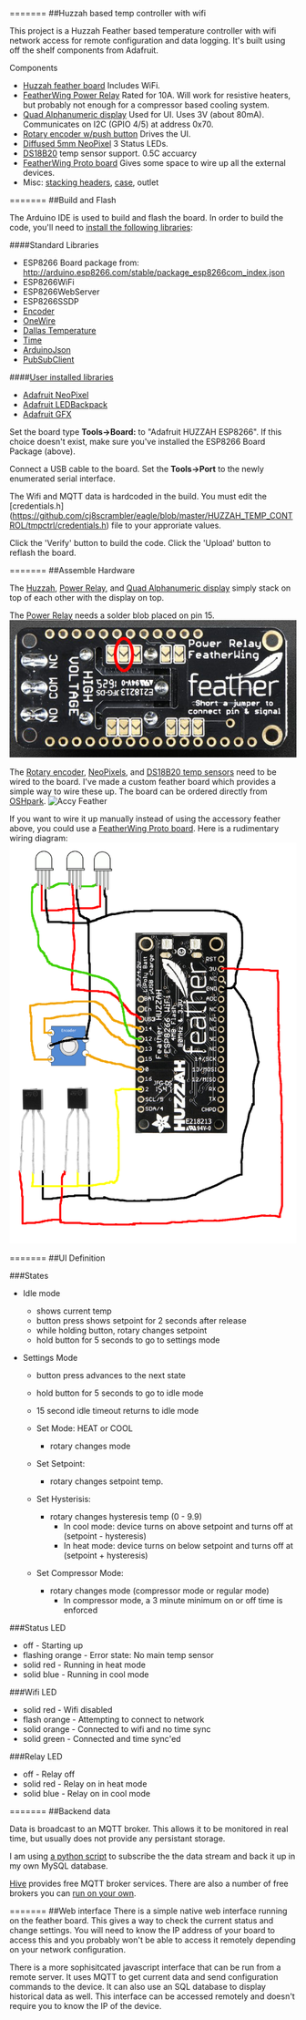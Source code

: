 =======
##Huzzah based temp controller with wifi

This project is a Huzzah Feather based temperature controller with wifi
network access for remote configuration and data logging.  It's built using
off the shelf components from Adafruit.

Components
  * [Huzzah feather board](https://www.adafruit.com/products/2821) Includes WiFi.
  * [FeatherWing Power Relay](https://www.adafruit.com/products/3191) Rated for 10A.  Will work for resistive heaters, but probably not enough for a compressor based cooling system.
  * [Quad Alphanumeric display](https://www.adafruit.com/products/3128) Used for UI.  Uses 3V (about 80mA).  Communicates on I2C (GPIO 4/5) at address 0x70.
  * [Rotary encoder w/push button](https://www.adafruit.com/products/377) Drives the UI.
  * [Diffused 5mm NeoPixel](https://www.adafruit.com/products/1938) 3 Status LEDs.
  * [DS18B20](https://www.adafruit.com/product/381) temp sensor support.  0.5C accuarcy
  * [FeatherWing Proto board](https://www.adafruit.com/products/2884) Gives some space to wire up all the external devices.
  * Misc: [stacking headers](https://www.adafruit.com/products/2830), [case](https://www.amazon.com/gp/product/B0002BSRIO/ref=oh_aui_detailpage_o02_s00?ie=UTF8&psc=1), outlet

=======
##Build and Flash

The Arduino IDE is used to build and flash the board.  In order to build the code, you'll
need to [install the following libraries](https://www.arduino.cc/en/Guide/Libraries):

####Standard Libraries
   * ESP8266 Board package from: http://arduino.esp8266.com/stable/package_esp8266com_index.json
   * ESP8266WiFi
   * ESP8266WebServer
   * ESP8266SSDP
   * [Encoder](http://www.pjrc.com/teensy/td_libs_Encoder.html)
   * [OneWire](http://www.pjrc.com/teensy/td_libs_OneWire.html)
   * [Dallas Temperature](https://github.com/milesburton/Arduino-Temperature-Control-Library)
   * [Time](http://playground.arduino.cc/code/time)
   * [ArduinoJson](https://github.com/bblanchon/ArduinoJson)
   * [PubSubClient](http://pubsubclient.knolleary.net/)

####[User installed libraries](https://learn.adafruit.com/adafruit-all-about-arduino-libraries-install-use/how-to-install-a-library)
   * [Adafruit NeoPixel](https://github.com/adafruit/Adafruit_NeoPixel)
   * [Adafruit LEDBackpack](https://github.com/adafruit/Adafruit_LED_Backpack)
   * [Adafruit GFX](https://github.com/adafruit/Adafruit-GFX-Library)

Set the board type **Tools->Board:** to "Adafruit HUZZAH ESP8266".  If this choice doesn't exist, make sure you've installed the ESP8266 Board Package (above).

Connect a USB cable to the board.  Set the **Tools->Port** to the newly enumerated serial interface.

The Wifi and MQTT data is hardcoded in the build.  You must edit the [credentials.h] (https://github.com/cj8scrambler/eagle/blob/master/HUZZAH_TEMP_CONTROL/tmpctrl/credentials.h)
file to your approriate values.

Click the 'Verify' button to build the code.  Click the 'Upload' button to reflash the board.

=======
##Assemble Hardware

The [Huzzah](https://www.adafruit.com/products/2821), [Power Relay](https://www.adafruit.com/products/3191), and [Quad Alphanumeric display](https://www.adafruit.com/products/3128) simply stack on top of each other with the display on top.


The [Power Relay](https://www.adafruit.com/products/3191) needs a solder blob placed on pin 15.
![feather setup](https://raw.githubusercontent.com/cj8scrambler/eagle/master/HUZZAH_TEMP_CONTROL/hw/relay_feather.png)


The [Rotary encoder](https://www.adafruit.com/products/377), [NeoPixels](https://www.adafruit.com/products/1938), and [DS18B20 temp sensors](https://www.adafruit.com/product/381) need to be wired to the board.  I've made a custom feather board which provides a simple way to wire these up.  The board can be ordered directly from [OSHpark](https://oshpark.com/shared_projects/hU0rAOLt).
![Accy Feather](https://644db4de3505c40a0444-327723bce298e3ff5813fb42baeefbaa.ssl.cf1.rackcdn.com/c710df422663d41e89e7bcd539f0a0a5.png)


If you want to wire it up manually instead of using the accessory feather above, you could use a [FeatherWing Proto board](https://www.adafruit.com/products/2884).  Here is a rudimentary wiring diagram:
![huzzah wiriing](https://raw.githubusercontent.com/cj8scrambler/eagle/master/HUZZAH_TEMP_CONTROL/hw/wiring.png)

=======
##UI Definition
 
###States
  * Idle mode
    * shows current temp
    * button press shows setpoint for 2 seconds after release
    * while holding button, rotary changes setpoint
    * hold button for 5 seconds to go to settings mode

  * Settings Mode
    * button press advances to the next state
    * hold button for 5 seconds to go to idle mode
    * 15 second idle timeout returns to idle mode

    * Set Mode: HEAT or COOL
      * rotary changes mode
    * Set Setpoint:
      * rotary changes setpoint temp.
    * Set Hysterisis:
      * rotary changes hysteresis temp (0 - 9.9)
        * In cool mode: device turns on above setpoint and turns off at (setpoint - hysteresis)
        * In heat mode: device turns on below setpoint and turns off at (setpoint + hysteresis)
    * Set Compressor Mode:
      * rotary changes mode (compressor mode or regular mode)
        * In compressor mode, a 3 minute minimum on or off time is enforced

###Status LED
  * off          - Starting up
  * flashing orange - Error state: No main temp sensor
  * solid red    - Running in heat mode
  * solid blue   - Running in cool mode

###Wifi LED
  * solid red    - Wifi disabled
  * flash orange - Attempting to connect to network
  * solid orange - Connected to wifi and no time sync
  * solid green  - Connected and time sync'ed

###Relay LED
  * off          - Relay off
  * solid red    - Relay on in heat mode
  * solid blue   - Relay on in cool mode

=======
##Backend data

Data is broadcast to an MQTT broker.  This allows it to be monitored in real time, but usually does
not provide any persistant storage.

I am using [a python script](https://gist.github.com/matbor/6532185) to subscribe the the data stream
and back it up in my own MySQL database.

[Hive](http://www.hivemq.com/try-out/) provides free MQTT broker services.  There are also a number
of free brokers you can [run on your own](http://blog.thingstud.io/getting-started/free-mqtt-brokers-for-thingstudio/).

=======
##Web interface
There is a simple native web interface running on the feather board.  This gives a way to check
the current status and change settings.  You will need to know the IP address of your board to access
this and you probably won't be able to access it remotely depending on your network configuration.

There is a more sophisitcated javascript interface that can be run from a remote server.  It uses
MQTT to get current data and send configuration commands to the device.  It can also use an SQL
database to display historical data as well.  This interface can be accessed remotely and doesn't
require you to know the IP of the device.
